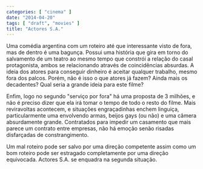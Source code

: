 ```yaml
---
categories: [ "cinema" ]
date: "2014-04-20"
tags: [ "draft", "movies" ]
title: "Actores S.A."
---
```

Uma comédia argentina com um roteiro até que interessante visto de fora,
mas de dentro é uma bagunça. Possui uma história que gira em torno do
salvamento de um teatro ao mesmo tempo que constrói a relação do casal
protagonista, ambos se relacionando através de coincidências absurdas. A
ideia dos atores para conseguir dinheiro é aceitar qualquer trabalho,
mesmo fora dos palcos. Porém, não é isso o que atores já fazem? Ainda
mais os decadentes? Qual seria a grande ideia para este filme?

Enfim, logo no segundo "serviço por fora" há uma proposta de 3 milhões,
e não é preciso dizer que ela irá tomar o tempo de todo o resto do
filme. Mais reviravoltas acontecem, e situações engraçadinhas enchem
linguiça, particularmente uma envolvendo armas, beijos gays (ou não)
e uma câmera absurdamente grande. Contratados para impedir um casamento
que mais parece um contrato entre empresas, não há emoção senão
risadas disfarçadas de constrangimento.

Um mal roteiro pode ser salvo por uma direção competente assim como
um bom roteiro pode ser estragado completamente por uma direção
equivocada. Actores S.A. se enquadra na segunda situação.
